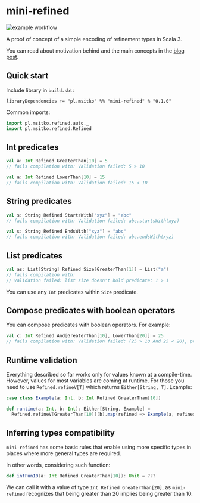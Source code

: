 # mini-refined

![example workflow](https://github.com/note/mini-refined/actions/workflows/ci.yml/badge.svg)

A proof of concept of a simple encoding of refinement types in Scala 3.

You can read about motivation behind and the main concepts in the [blog post](https://msitko.pl/blog/build-your-own-refinement-types-in-scala3.html).

## Quick start

Include library in `build.sbt`:

```
libraryDependencies += "pl.msitko" %% "mini-refined" % "0.1.0"
```

Common imports:

```scala
import pl.msitko.refined.auto._
import pl.msitko.refined.Refined
```

## Int predicates

```scala
val a: Int Refined GreaterThan[10] = 5
// fails compilation with: Validation failed: 5 > 10
```

```scala
val a: Int Refined LowerThan[10] = 15
// fails compilation with: Validation failed: 15 < 10
```

## String predicates

```scala
val s: String Refined StartsWith["xyz"] = "abc"
// fails compilation with: Validation failed: abc.startsWith(xyz)
```

```scala
val s: String Refined EndsWith["xyz"] = "abc"
// fails compilation with: Validation failed: abc.endsWith(xyz)
```

## List predicates

```scala
val as: List[String] Refined Size[GreaterThan[1]] = List("a")
// fails compilation with: 
// Validation failed: list size doesn't hold predicate: 1 > 1
```

You can use any `Int` predicates within `Size` predicate.

## Compose predicates with boolean operators

You can compose predicates with boolean operators. For example:

```scala
val c: Int Refined And[GreaterThan[10], LowerThan[20]] = 25
// fails compilation with: Validation failed: (25 > 10 And 25 < 20), predicate failed: 25 < 20
```

## Runtime validation

Everything described so far works only for values known at a compile-time. However, values for most variables are coming
at runtime. For those you need to use `Refined.refineV[T]` which returns `Either[String, T]`. Example:

```scala
case class Example(a: Int, b: Int Refined GreaterThan[10])

def runtime(a: Int, b: Int): Either[String, Example] =
  Refined.refineV[GreaterThan[10]](b).map(refined => Example(a, refined))
```

## Inferring types compatibility

`mini-refined` has some basic rules that enable using more specific types in places where more general types are required.

In other words, considering such function:

```scala
def intFun10(a: Int Refined GreaterThan[10]): Unit = ???
```

We can call it with a value of type `Int Refined GreaterThan[20]`, as `mini-refined` recognizes that being greater than 20 implies being greater than 10.
